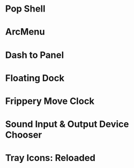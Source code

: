 # Pop Shell
# ArcMenu
# Dash to Panel
# Floating Dock
# Frippery Move Clock
# Sound Input & Output Device Chooser
# Tray Icons: Reloaded
